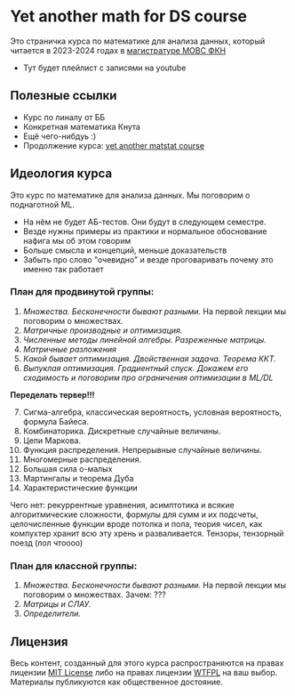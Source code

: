 # Yet another math for DS course

Это страничка курса по математике для анализа данных, который читается в 2023-2024 годах в [магистратуре МОВС ФКН](https://www.hse.ru/ma/mlds/)

- Тут будет плейлист с записями на youtube

## Полезные ссылки 

- Курс по линалу от ББ
- Конкретная математика Кнута
- Ещё чего-нибдуь :)
- Продолжение курса: [yet another matstat course](https://github.com/FUlyankin/yet_another_matstat_course)

## Идеология курса

Это курс по математике для анализа данных. Мы поговорим о поднаготной ML.

- На нём не будет АБ-тестов. Они будут в следующем семестре. 
- Везде нужны примеры из практики и нормальное обоснование нафига мы об этом говорим
- Больше смысла и концепций, меньше доказательств
- Забыть про слово "очевидно" и везде проговаривать почему это именно так работает

### План для продвинутой группы: 

1. _Множества. Бесконечности бывают разными._ На первой лекции мы поговорим о множествах.
2. _Матричные производные и оптимизация._
3. _Численные методы линейной алгебры. Разреженные матрицы._
4. _Матричные разложения_
5. _Какой бывает оптимизация. Двойственная задача. Теорема ККТ._
6. _Выпуклая оптимизация. Градиентный спуск. Докажем его сходимость и поговорим про ограничения оптимизации в ML/DL_

__Переделать тервер!!!__

7. Сигма-алгебра, классическая вероятность, условная вероятность, формула Байеса.
8. Комбинаторика. Дискретные случайные величины.
9. Цепи Маркова.
10. Функция распределения. Непрерывные случайные величины.
11. Многомерные распределения.
12. Большая сила о-малых
13. Мартингалы и теорема Дуба
14. Характеристические функции

Чего нет: рекуррентные уравнения, асимптотика и всякие алгоритмические сложности, формулы для сумм и их подсчеты, целочисленные функции вроде потолка и пола, теория чисел, как компухтер хранит всю эту хрень и разваливается. Тензоры, тензорный поезд (лол чтоооо)


### План для классной группы: 

1. _Множества. Бесконечности бывают разными._ На первой лекции мы поговорим о множествах. Зачем: ???
2. _Матрицы и СЛАУ._
3. _Определители._ 



## Лицензия

Весь контент, созданный для этого курса распространяются на правах лицензии [MIT License](https://github.com/FUlyankin/yet_another_math_for_DS/blob/main/LICENSE) либо на правах лицензии [WTFPL](http://www.wtfpl.net/) на ваш выбор. Материалы публикуются как общественное достояние.
